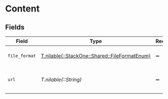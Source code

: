 # Content


## Fields

| Field                                                                                  | Type                                                                                   | Required                                                                               | Description                                                                            | Example                                                                                |
| -------------------------------------------------------------------------------------- | -------------------------------------------------------------------------------------- | -------------------------------------------------------------------------------------- | -------------------------------------------------------------------------------------- | -------------------------------------------------------------------------------------- |
| `file_format`                                                                          | [T.nilable(::StackOne::Shared::FileFormatEnum)](../../models/shared/fileformatenum.md) | :heavy_minus_sign:                                                                     | The file format of the file                                                            |                                                                                        |
| `url`                                                                                  | *T.nilable(::String)*                                                                  | :heavy_minus_sign:                                                                     | URL where the file content is located                                                  | https://api.stackone.com/unified/hris/employees/1/documents/1/download                 |